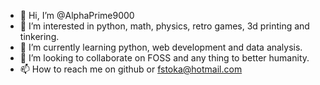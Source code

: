 - 👋 Hi, I’m @AlphaPrime9000
- 👀 I’m interested in python, math, physics, retro games, 3d printing and tinkering.
- 🌱 I’m currently learning python, web development and data analysis.
- 💞️ I’m looking to collaborate on FOSS and any thing to better humanity.
- 📫 How to reach me on github or fstoka@hotmail.com

<!---
AlphaPrime9000/AlphaPrime9000 is a ✨ special ✨ repository because its `README.md` (this file) appears on your GitHub profile.
You can click the Preview link to take a look at your changes.
--->
